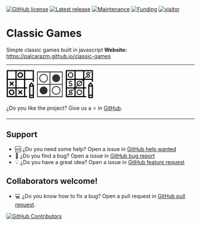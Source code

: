 [![GitHub license](https://img.shields.io/github/license/palcarazm/classic-games.svg)](https://github.com/palcarazm/classic-games/blob/master/LICENSE)
[![Latest release](https://img.shields.io/github/v/release/palcarazm/classic-games?display_name=tag&include_prereleases&sort=semver&logo=github)](https://github.com/palcarazm/classic-games/releases)
[![Maintenance](https://img.shields.io/badge/maintained%3F-yes-success.svg)](https://github.com/palcarazm/classic-games/graphs/contributors)
[![Funding](https://img.shields.io/badge/sponsor-30363D?style=flat&logo=GitHub-Sponsors&logoColor=#white)](https://github.com/sponsors/palcarazm)
[![visitor](https://visitor-counter-badge.vercel.app/api/palcarazm/classic-games?color=informational&style=flat)](https://palcarazm.github.io/classic-games)

# Classic Games
Simple classic games built in javascript
**Website:** https://palcarazm.github.io/classic-games
***
<a href="https://palcarazm.github.io/classic-games/games/tic-tac-toe/" target="_blank" title="Tic Tac Toe"><img src="img/games/tic-tac-toe.png" alt="drawing" height="75"/></a> <a href="https://palcarazm.github.io/classic-games/games/othello/" target="_blank" title="Othello"><img src="img/games/othello.png" alt="drawing" height="75"/></a> <a href="https://palcarazm.github.io/classic-games/games/sos/" target="_blank" title="SOS"><img src="img/games/sos.png" alt="drawing" height="75"/></a>

¿Do you like the project? Give us a :star: in [GitHub](https://github.com/palcarazm/classic-games).
***
## Support
 - :sos: ¿Do you need some help? Open a issue in [GitHub help wanted](https://github.com/palcarazm/classic-games/issues/new?assignees=&labels=help+wanted&template=help-wanted.md&title=%5BHELP%5D)
 - :bug: ¿Do you find a bug? Open a issue in [GitHub bug report](https://github.com/palcarazm/classic-games/issues/new?assignees=&labels=bug&template=bug_report.md&title=%5BBUG%5D)
 - :bulb: ¿Do you have a great idea? Open a issue in [GitHub feature request](https://github.com/palcarazm/classic-games/issues/new?assignees=&labels=enhancement&template=feature_request.md&title=%5BFEATURE%5D)
## Collaborators welcome!
 - :computer: ¿Do you know how to fix a bug? Open a pull request in [GitHub pull repuest](https://github.com/palcarazm/classic-games/compare).
 
[![GitHub Contributors](https://contrib.rocks/image?repo=palcarazm/classic-games)](https://github.com/palcarazm/classic-games/graphs/contributors)